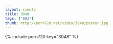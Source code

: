 ```yaml
--- 
layout: sieutv
title: 3048
tags: ["003"]
thumb: http://porn720.net/video/3048/poster.jpg
---
```

{% include porn720 key="3048" %} 
